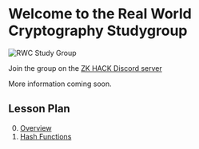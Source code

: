 <link rel="shortcut icon" type="image/x-icon" href="favicon.ico">
<meta property="og:image" content="assets/cover-real-world-cryptography.png"/>

# Welcome to the Real World Cryptography Studygroup

![RWC Study Group](http://zeroknowledge.fm/wp-content/uploads/2022/06/RWC-Presentation-169-lq.png)

Join the group on the [ZK HACK Discord server](https://discord.gg/xSWfCgDYZb)

More information coming soon.

## Lesson Plan

0. [Overview](lesson_00-Overview/index.md)
1. [Hash Functions](lesson_01-Hash_Functions/index.md)

